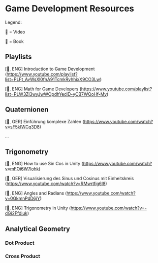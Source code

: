 # Game Development Resources

Legend: 

🎥 = Video

📖 = Book

## Playlists

[🎥, ENG] Introduction to Game Development (https://www.youtube.com/playlist?list=PLFt_AvWsXl0fnA91TcmkRyhhixX9CO3Lw)

[🎥, ENG] Math for Game Developers (https://www.youtube.com/playlist?list=PLW3Zl3wyJwWOpdhYedlD-yCB7WQoHf-My)

## Quaternionen

[🎥, GER] Einführung komplexe Zahlen (https://www.youtube.com/watch?v=sF5kIWCq3D8)

...

## Trigonometry

[🎥, ENG] How to use Sin Cos in Unity (https://www.youtube.com/watch?v=mFOi6W7lohk)

[🎥, GER] Visualisierung des Sinus und Cosinus mit Einheitskreis (https://www.youtube.com/watch?v=RMwrtfig6l8)

[🎥, ENG] Angles and Radians (https://www.youtube.com/watch?v=0GkmnPdD6jY)

[🎥, ENG] Trigonometry in Unity (https://www.youtube.com/watch?v=-dGi2Ffdiuk)

## Analytical Geometry

### Dot Product


### Cross Product
